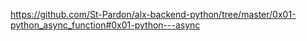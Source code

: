 https://github.com/St-Pardon/alx-backend-python/tree/master/0x01-python_async_function#0x01-python---async
